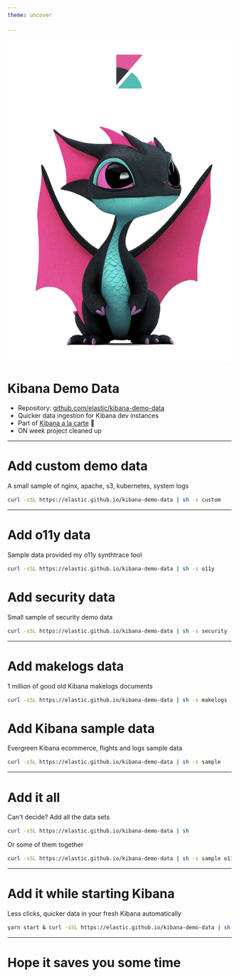 ```yaml
---
theme: uncover

---
```

![bg left:20% 80%](./kibana.png)
<style scoped>
section {
    font-size: 30px;
}
</style>
# Kibana Demo Data

* Repository: [github.com/elastic/kibana-demo-data](https://github.com/elastic/kibana-demo-data)
* Quicker data ingestion for Kibana dev instances
* Part of [Kibana a la carte](https://kibana-a-la-carte.kbndev.co/) 🍜
* ON week project cleaned up

---
# Add custom demo data

A small sample of nginx, apache, s3, kubernetes, system logs

```sh
curl -sSL https://elastic.github.io/kibana-demo-data | sh -s custom
```

---

# Add o11y data

Sample data provided my o11y synthtrace tool

```sh
curl -sSL https://elastic.github.io/kibana-demo-data | sh -s o11y
```

# Add security data

Small sample of security demo data
```sh
curl -sSL https://elastic.github.io/kibana-demo-data | sh -s security
```

---

# Add makelogs data

1 million of good old Kibana makelogs documents
```sh
curl -sSL https://elastic.github.io/kibana-demo-data | sh -s makelogs
```

# Add Kibana sample data

Evergreen Kibana ecommerce, flights and logs sample data
```sh
curl -sSL https://elastic.github.io/kibana-demo-data | sh -s sample
```

---

# Add it all

Can't decide? Add all the data sets

```sh
curl -sSL https://elastic.github.io/kibana-demo-data | sh
```
Or some of them together
```sh
curl -sSL https://elastic.github.io/kibana-demo-data | sh -s sample o11y
```

---

# Add it while starting Kibana

Less clicks, quicker data in your fresh Kibana automatically
```sh
yarn start & curl -sSL https://elastic.github.io/kibana-demo-data | sh 
```
---
# Hope it saves you some time


